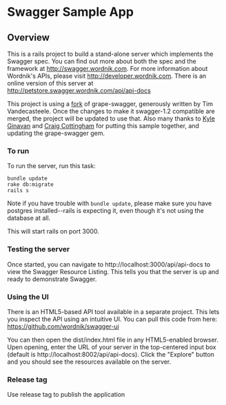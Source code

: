 # Swagger Sample App

## Overview
This is a rails project to build a stand-alone server which implements the Swagger spec.  You can find out 
more about both the spec and the framework at http://swagger.wordnik.com.  For more information 
about Wordnik's APIs, please visit http://developer.wordnik.com.  There is an online version of this
server at http://petstore.swagger.wordnik.com/api/api-docs

This project is using a [fork](https://github.com/CraigCottingham/grape-swagger/tree/swagger-ui) of grape-swagger, generously written by Tim Vandecasteele.  Once the changes to make it swagger-1.2 compatible are merged, the project will be updated to use that.  Also many thanks to [Kyle Ginavan](https://twitter.com/kylejginavan) and [Craig Cottingham](https://twitter.com/CraigCottingham) for putting this sample together, and updating the grape-swagger gem.

### To run
To run the server, run this task:
```
bundle update
rake db:migrate
rails s
```

Note if you have trouble with `bundle update`, please make sure you have postgres installed--rails is expecting it, even though it's not using the database at all.

This will start rails on port 3000.

### Testing the server
Once started, you can navigate to http://localhost:3000/api/api-docs to view the Swagger Resource Listing.
This tells you that the server is up and ready to demonstrate Swagger.

### Using the UI
There is an HTML5-based API tool available in a separate project.  This lets you inspect the API using an 
intuitive UI.  You can pull this code from here:  https://github.com/wordnik/swagger-ui

You can then open the dist/index.html file in any HTML5-enabled browser.  Upen opening, enter the
URL of your server in the top-centered input box (default is http://localhost:8002/api/api-docs).  Click the "Explore"
button and you should see the resources available on the server.

### Release tag
Use release tag to publish the application
